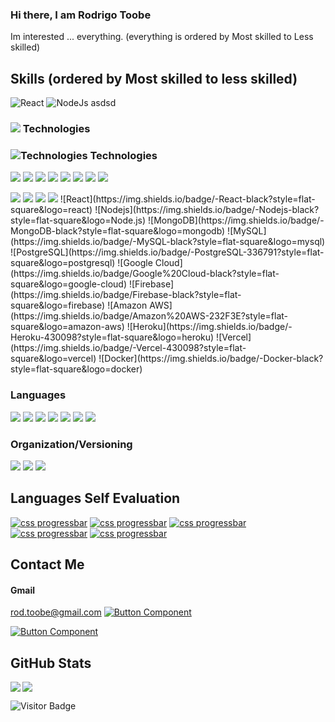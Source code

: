 ### Hi there, I am Rodrigo Toobe
Im interested ... everything.
(everything is ordered by Most skilled to Less skilled)
## Skills (ordered by Most skilled to less skilled)
![React](https://readme-components.vercel.app/api?component=logo&logo=react)
![NodeJs](https://readme-components.vercel.app/api?component=logo&logo=NodeJs)
asdsd
### <img display="inline" src="https://readme-components.vercel.app/api?component=logo&fill=black&logo=react&animation=spin&desc=%20&svgfill=15d8fe"> Technologies

### ![Technologies](https://readme-components.vercel.app/api?component=logo&fill=black&logo=react&animation=spin&desc=%20&svgfill=15d8fe) Technologies
<p align="left">
<img src="https://readme-components.vercel.app/api?component=logo&fill=black&logo=react&animation=spin&svgfill=15d8fe"/>
<img  src="https://readme-components.vercel.app/api?component=logo&fill=black&logo=react&animation=spin&svgfill=15d8fe"/>
<img  src="https://readme-components.vercel.app/api?component=logo&fill=black&logo=Node.Js"/>  
<img  src="https://readme-components.vercel.app/api?component=logo&fill=black&logo=node.js"/>  
<img  src="https://readme-components.vercel.app/api?component=logo&fill=black&logo=mongodB"/>  
<img  src="https://readme-components.vercel.app/api?component=logo&fill=black&logo=Mongodb"/>  
<img  src="https://readme-components.vercel.app/api?component=logo&fill=black&logo=MongoDB"/>  
<img  src="https://readme-components.vercel.app/api?component=logo&fill=black&logo=MySQL"/>  
</p>
<p align="left">  

<img display="inline" src="https://readme-components.vercel.app/api?component=logo&fill=black&logo=webpack&svgfill=8ed5fa"/>
<img display="inline" src="https://readme-components.vercel.app/api?component=logo&fill=black&logo=mongodb&svgfill=df5c43"/>  
<img display="inline" src="https://readme-components.vercel.app/api?component=logo&fill=black&logo=docker&svgfill=2496ED"/>
<img display="inline" src="https://readme-components.vercel.app/api?component=logo&fill=black&logo=CSS3&svgfill=028dd1"/>
![React](https://img.shields.io/badge/-React-black?style=flat-square&logo=react)
![Nodejs](https://img.shields.io/badge/-Nodejs-black?style=flat-square&logo=Node.js)
![MongoDB](https://img.shields.io/badge/-MongoDB-black?style=flat-square&logo=mongodb)
![MySQL](https://img.shields.io/badge/-MySQL-black?style=flat-square&logo=mysql)
![PostgreSQL](https://img.shields.io/badge/-PostgreSQL-336791?style=flat-square&logo=postgresql)
![Google Cloud](https://img.shields.io/badge/Google%20Cloud-black?style=flat-square&logo=google-cloud)
![Firebase](https://img.shields.io/badge/Firebase-black?style=flat-square&logo=firebase)
![Amazon AWS](https://img.shields.io/badge/Amazon%20AWS-232F3E?style=flat-square&logo=amazon-aws)
![Heroku](https://img.shields.io/badge/-Heroku-430098?style=flat-square&logo=heroku)
![Vercel](https://img.shields.io/badge/-Vercel-430098?style=flat-square&logo=vercel)
![Docker](https://img.shields.io/badge/-Docker-black?style=flat-square&logo=docker)

### Languages
<p align="left">
<!--- javasctipt -->
<img src="https://readme-components.vercel.app/api?component=logo&fill=black&logo=javascript&svgfill=f6df1c">
<!--- Typescript -->
<img src="https://readme-components.vercel.app/api?component=logo&fill=black&logo=typescript&svgfill=007ACC">
<!--- Rust -->
<img src="https://readme-components.vercel.app/api?component=logo&fill=black&logo=rust&svgfill=f06629">
<!--- go -->
<img display="inline" src="https://readme-components.vercel.app/api?component=logo&fill=black&logo=go">
<!--- java -->
<img display="inline" src="https://readme-components.vercel.app/api?component=logo&fill=black&logo=java&svgfill=E34A86">
<!--- Python -->
<img display="inline" src="https://readme-components.vercel.app/api?component=logo&fill=black&logo=Python">
<!--- c -->
<img display="inline" src="https://readme-components.vercel.app/api?component=logo&fill=black&logo=c&svgfill=00599C">


### Organization/Versioning
<p align="left">
<img display="inline" src="https://readme-components.vercel.app/api?component=logo&fill=black&logo=github">
<img display="inline" src="https://readme-components.vercel.app/api?component=logo&fill=black&logo=slack">
<img display="inline" src="https://readme-components.vercel.app/api?component=logo&fill=black&logo=trello">



## Languages Self Evaluation
[![css progressbar](https://readme-components.vercel.app/api?component=linearprogress&skill=Javascript&value=90)](https://github.com/ebootdpr#)
[![css progressbar](https://readme-components.vercel.app/api?component=linearprogress&skill=Typescript&value=40)](https://github.com/ebootdpr#)
[![css progressbar](https://readme-components.vercel.app/api?component=linearprogress&skill=Rust%20Go&value=15)](https://github.com/ebootdpr#)
[![css progressbar](https://readme-components.vercel.app/api?component=linearprogress&skill=Python%20and%20Lua&value=10)](https://github.com/ebootdpr#)
[![css progressbar](https://readme-components.vercel.app/api?component=linearprogress&skill=C%20and%20c%2B%2B&value=10)](https://github.com/ebootdpr#)


## Contact Me

#### Gmail
rod.toobe@gmail.com
[![Button Component](https://readme-components.vercel.app/api?component=button&text=LinkedIn)](https://www.linkedin.com/in/rodrigotoobe)

[![Button Component](https://readme-components.vercel.app/api?component=button&text=WhatsApp)](https://wa.me/543435202921)

## GitHub Stats

<img align="left" src="https://github-readme-stats.vercel.app/api?username=ebootdpr&show_icons=true&count_private=true&theme=gruvbox" />
<img src="https://github-readme-stats.vercel.app/api/top-langs/?username=ebootdpr&layout=compact&count_private=true&theme=gruvbox" />

![Visitor Badge](https://visitor-badge.laobi.icu/badge?page_id=ebootdpr.ebootdpr)
